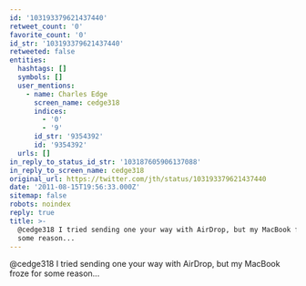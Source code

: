 ```yaml
---
id: '103193379621437440'
retweet_count: '0'
favorite_count: '0'
id_str: '103193379621437440'
retweeted: false
entities:
  hashtags: []
  symbols: []
  user_mentions:
    - name: Charles Edge
      screen_name: cedge318
      indices:
        - '0'
        - '9'
      id_str: '9354392'
      id: '9354392'
  urls: []
in_reply_to_status_id_str: '103187605906137088'
in_reply_to_screen_name: cedge318
original_url: https://twitter.com/jth/status/103193379621437440
date: '2011-08-15T19:56:33.000Z'
sitemap: false
robots: noindex
reply: true
title: >-
  @cedge318 I tried sending one your way with AirDrop, but my MacBook froze for
  some reason...
---
```


@cedge318 I tried sending one your way with AirDrop, but my MacBook froze for some reason...